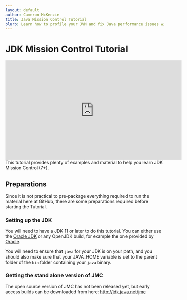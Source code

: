 ```yaml
---
layout: default
author: Cameron McKenzie
title: Java Mission Control Tutorial
blurb: Learn how to profile your JVM and fix Java performance issues with Java Mission Control and Flight Recorder.
---
```


# JDK Mission Control Tutorial
<div class="embed-responsive embed-responsive-16by9">
<iframe width="560" height="315" src="https://www.youtube.com/embed/E3gxhuATmHs" frameborder="0" allow="accelerometer; autoplay; clipboard-write; encrypted-media; gyroscope; picture-in-picture" allowfullscreen></iframe>
</div>
This tutorial provides plenty of examples and material to help you learn JDK Mission Control (7+).

## Preparations
Since it is not practical to pre-package everything required to run the material here at GitHub, there are some preparations required before starting the Tutorial.

### Setting up the JDK
You will need to have a JDK 11 or later to do this tutorial. You can either use the [Oracle JDK](http://java.oracle.com) or any OpenJDK build, for example the one provided by [Oracle](http://jdk.java.net/11/).

You will need to ensure that `java` for your JDK is on your path, and you should also make sure that your JAVA_HOME variable is set to the parent folder of the `bin` folder containing your `java` binary.

### Getting the stand alone version of JMC
The open source version of JMC has not been released yet, but early access builds can be downloaded from here:
http://jdk.java.net/jmc
